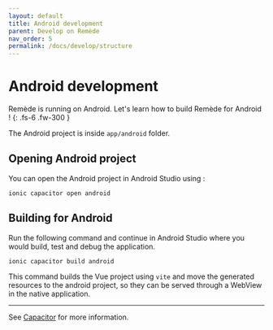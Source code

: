 ```yaml
---
layout: default
title: Android development
parent: Develop on Remède
nav_order: 5
permalink: /docs/develop/structure
---
```


# Android development
Remède is running on Android. Let's learn how to build Remède for Android !
{: .fs-6 .fw-300 }

The Android project is inside `app/android` folder.

## Opening Android project

You can open the Android project in Android Studio using :
```shell
ionic capacitor open android
```

## Building for Android

Run the following command and continue in Android Studio where you would build, test and debug the application.
```shell
ionic capacitor build android
```

This command builds the Vue project using `vite` and move the generated resources to the android project, so they can be served
through a WebView in the native application.

---

See [Capacitor](https://capacitorjs.com/docs/android) for more information.
